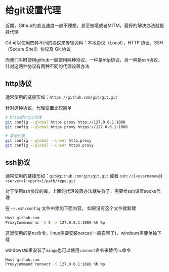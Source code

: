 # 给git设置代理


近期，Github的直连速度一直不理想，甚至被墙或者MITM，最好的解决办法就是挂代理

Git 可以使用四种不同的协议来传输资料：本地协议（Local），HTTP 协议，SSH（Secure Shell）协议及 Git 协议

而我们平时使用github一般使用两种协议，一种是http协议，另一种是ssh协议，针对这两种协议有两种不同的代理设置办法

## http协议

通常使用的链接形如：`https://github.com/git/git.git`

针对这种协议，代理设置比较简单

```bash
# http或https代理
git config --global https.proxy http://127.0.0.1:1080
git config --global https.proxy https://127.0.0.1:1080

# 取消代理
git config --global --unset http.proxy
git config --global --unset https.proxy
```

## ssh协议

通常使用的链接形如：`git@github.com:git/git.git` 或者 `ssh://[<username>@]<server>[:<port>]/path/repo.git`

对于使用ssh协议的库，上面的代理设置办法就失效了，需要给ssh设置socks代理

在 `~/.ssh/config` 文件中添加下面内容， 如果没有这个文件就新建

```bash
Host github.com
ProxyCommand nc -X 5 -x 127.0.0.1:1080 %h %p
```

这里使用的是nc命令，linux需要安装netcat(一般自带了)，windows需要单独下载

windows如果安装了`mingw`也可以使用`connect`命令来替代`nc`命令

```bash
Host github.com
ProxyCommand connect -S 127.0.0.1:1080 %h %p
```


